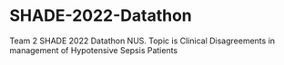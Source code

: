 # SHADE-2022-Datathon
Team 2 SHADE 2022 Datathon NUS. Topic is Clinical Disagreements in management of Hypotensive Sepsis Patients
